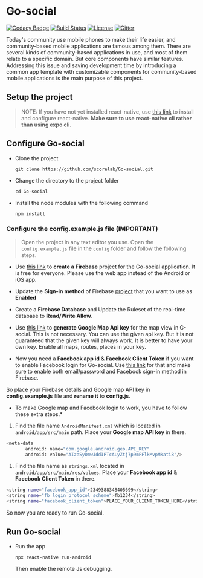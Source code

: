 # Go-social

[![Codacy Badge](https://api.codacy.com/project/badge/Grade/fbf9f8e1bb7b4d2cbb1ca569014ed45b)](https://app.codacy.com/app/shehand/Go-social?utm_source=github.com&utm_medium=referral&utm_content=shehand/Go-social&utm_campaign=Badge_Grade_Dashboard) [![Build Status](https://travis-ci.org/shehand/Go-social.svg?branch=master)](https://travis-ci.org/shehand/Go-social) [![License](https://img.shields.io/badge/License-Apache%202.0-blue.svg)](https://opensource.org/licenses/Apache-2.0) [![Gitter](https://img.shields.io/gitter/room/nwjs/nw.js.svg)](https://gitter.im/scorelab/go-social)

Today's community use mobile phones to make their life easier, and community-based mobile applications are famous among them. There are several kinds of community-based applications in use, and most of them relate to a specific domain. But core components have similar features. Addressing this issue and saving development time by introducing a common app template with customizable components for community-based mobile applications is the main purpose of this project.

## Setup the project

> NOTE: If you have not yet installed react-native, use [this link](https://facebook.github.io/react-native/docs/getting-started) to install and configure react-native. **Make sure to use react-native cli rather than using expo cli**.

## Configure Go-social

- Clone the project

  `git clone https://github.com/scorelab/Go-social.git`

- Change the directory to the project folder

  `cd Go-social`

- Install the node modules with the following command

  `npm install`

### Configure the config.example.js file (IMPORTANT)

> Open the project in any text editor you use. Open the `config.example.js` file in the `config` folder and follow the following steps.

- Use [this link](https://console.firebase.google.com/) to **create a Firebase** project for the Go-social application. It is free for everyone. Please use the web app instead of the Android or iOS app.

- Update the **Sign-in method** of Firebase [project](https://firebase.google.com/docs/auth/android/password-auth#before_you_begin) that you want to use as **Enabled**

- Create a **Firebase Database** and Update the Ruleset of the real-time database to **Read/Write Allow**.

- Use [this link](https://cloud.google.com/maps-platform/) to **generate Google Map Api key** for the map view in G-social. This is not necessary. You can use the given api key. But it is not guaranteed that the given key will always work. It is better to have your own key. Enable all maps, routes, places in your key.

- Now you need a **Facebook app id** & **Facebook Client Token** if you want to enable Facebook login for Go-social. Use [this link](https://developers.facebook.com/) for that and make sure to enable both email/password and Facebook sign-in method in Firebase.

So place your Firebase details and Google map API key in **config.example.js** file and **rename it** to **config.js**.

- To make Google map and Facebook login to work, you have to follow these extra steps.\*

1.  Find the file name `AndroidManifest.xml` which is located in `android/app/src/main` path. Place your **Google map API key** in there.

```sh
<meta-data
       android: name="com.google.android.geo.API_KEY"
       android: value="AIzaSyDmwJddIPTcALyZtj7p9mFFlkMvpMkati8"/>
```

1.  Find the file name as `strings.xml` located in `android/app/src/main/res/values`. Place your **Facebook app id** & **Facebook Client Token** in there.

```sh
<string name="facebook_app_id">2349388348405699</string>
<string name="fb_login_protocol_scheme">fb1234</string>
<string name="facebook_client_token">PLACE_YOUR_CLIENT_TOKEN_HERE</string>
```

So now you are ready to run Go-social.

## Run Go-social

- Run the app

  `npx react-native run-android`

  Then enable the remote Js debugging.

